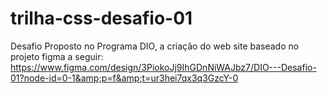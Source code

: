 # trilha-css-desafio-01
Desafio Proposto no Programa DIO, a criação do web site baseado no projeto figma a seguir: https://www.figma.com/design/3PiokoJj9IhGDnNiWAJbz7/DIO---Desafio-01?node-id=0-1&amp;p=f&amp;t=ur3hei7qx3q3GzcY-0
